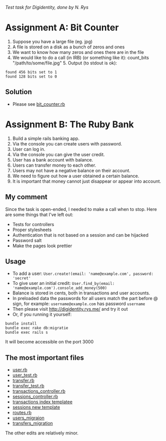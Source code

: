 *Test task for Digidentity, done by N. Rys*

# Assignment A: Bit Counter
1. Suppose you have a large file (eg. jpg)
2. A file is stored on a disk as a bunch of zeros and ones
3. We want to know how many zeros and ones there are in the file
4. We would like to do a call (in IRB) (or something like it): count_bits "/path/to/some/file.jpg" 5. Output (to stdout is ok):
```
found 456 bits set to 1
found 128 bits set to 0
```

## Solution
* Please see [bit_counter.rb](bit_counter.rb)

# Assignment B: The Ruby Bank
1. Build a simple rails banking app.
2. Via the console you can create users with password.
3. User can log in.
4. Via the console you can give the user credit.
5. User has a bank account with balance.
6. Users can transfer money to each other.
7. Users may not have a negative balance on their account.
8. We need to figure out how a user obtained a certain balance.
9. It is important that money cannot just disappear or appear into account.

## My comment
Since the task is open-ended, I needed to make a call when to stop. Here are some things that I've left out:
* Tests for controllers
* Proper stylesheets
* Authentication that is not based on a session and can be hijacked
* Password salt
* Make the pages look prettier

## Usage
* To add a user: `User.create!(email: 'name@example.com', password: 'secret'`
* To give user an initial credit: `User.find_by(email: 'name@example.com').console_add_money(500)`
* Balance is stored in cents, both in transactions and user accounts.
* In preloaded data the passwords for all users match the part before @ sign, for example: `username@example.com` has password `username`
* Then please visit http://digidentity.rys.me/ and try it out
* Or, if you running it yourself:
```
bundle install
bundle exec rake db:migratie
bundle exec rails s
```
It will become accessible on the port 3000

## The most important files
* [user.rb](app/models/user.rb)
* [user_test.rb](test/models/user_test.rb)
* [transfer.rb](app/models/transfer.rb)
* [transfer_test.rb](test/models/transfer_test.rb)
* [transactions_controller.rb](app/controllers/transactions_controller.rb)
* [sessions_controller.rb](app/controllers/sessions_controller.rb)
* [transactions index templatee](app/views/transactions/index.html.erb)
* [sessions new template](app/views/sessions/new.html.erb)
* [routes.rb](config/routes.rb)
* [users_migraion](db/migrate/20191007032114_create_users.rb)
* [transfers_migration](db/migrate/20191007034529_create_transfers.rb)


The other edits are relatively minor.
